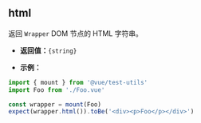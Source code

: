 ## html

返回 `Wrapper` DOM 节点的 HTML 字符串。

- **返回值：**`{string}`

- **示例：**

```js
import { mount } from '@vue/test-utils'
import Foo from './Foo.vue'

const wrapper = mount(Foo)
expect(wrapper.html()).toBe('<div><p>Foo</p></div>')
```
